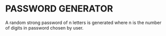 # PASSWORD GENERATOR

A random strong password of n letters is generated where n is the number of digits in password chosen by user.
